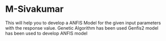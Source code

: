# M-Sivakumar
This will help you to develop a ANFIS Model for the given input parameters with the response value.
Genetic Algorithm has been used
Genfis2 model has been used to develop ANFIS model

